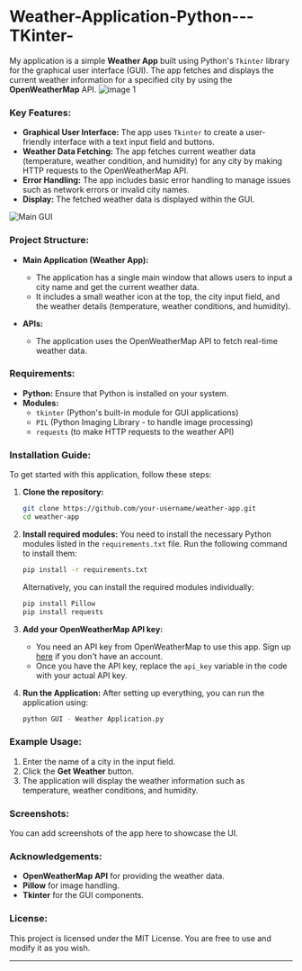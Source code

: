 # Weather-Application-Python---TKinter-

My application is a simple **Weather App** built using Python's `Tkinter` library for the graphical user interface (GUI). The app fetches and displays the current weather information for a specified city by using the **OpenWeatherMap** API.
![image 1](https://github.com/user-attachments/assets/f5eeea3a-7934-4030-a1c6-2908944cd331)

### Key Features:
- **Graphical User Interface:** The app uses `Tkinter` to create a user-friendly interface with a text input field and buttons.
- **Weather Data Fetching:** The app fetches current weather data (temperature, weather condition, and humidity) for any city by making HTTP requests to the OpenWeatherMap API.
- **Error Handling:** The app includes basic error handling to manage issues such as network errors or invalid city names.
- **Display:** The fetched weather data is displayed within the GUI.
  
![Main GUI](https://github.com/user-attachments/assets/055ec604-0b22-4961-a57b-bffbe5cac7b3)

### Project Structure:
- **Main Application (Weather App):**
  - The application has a single main window that allows users to input a city name and get the current weather data.
  - It includes a small weather icon at the top, the city input field, and the weather details (temperature, weather conditions, and humidity).
  
- **APIs:**
  - The application uses the OpenWeatherMap API to fetch real-time weather data.

### Requirements:
- **Python:** Ensure that Python is installed on your system.
- **Modules:**
  - `tkinter` (Python's built-in module for GUI applications)
  - `PIL` (Python Imaging Library - to handle image processing)
  - `requests` (to make HTTP requests to the weather API)

### Installation Guide:

To get started with this application, follow these steps:

1. **Clone the repository:**
   ```bash
   git clone https://github.com/your-username/weather-app.git
   cd weather-app
   ```

2. **Install required modules:**
   You need to install the necessary Python modules listed in the `requirements.txt` file. Run the following command to install them:
   ```bash
   pip install -r requirements.txt
   ```
   Alternatively, you can install the required modules individually:
   ```bash
   pip install Pillow
   pip install requests
   ```

3. **Add your OpenWeatherMap API key:**
   - You need an API key from OpenWeatherMap to use this app. Sign up [here](https://openweathermap.org/appid) if you don't have an account.
   - Once you have the API key, replace the `api_key` variable in the code with your actual API key.

4. **Run the Application:**
   After setting up everything, you can run the application using:
   ```bash
   python GUI - Weather Application.py
   ```

### Example Usage:

1. Enter the name of a city in the input field.
2. Click the **Get Weather** button.
3. The application will display the weather information such as temperature, weather conditions, and humidity.

### Screenshots:
You can add screenshots of the app here to showcase the UI.

### Acknowledgements:
- **OpenWeatherMap API** for providing the weather data.
- **Pillow** for image handling.
- **Tkinter** for the GUI components.

### License:
This project is licensed under the MIT License. You are free to use and modify it as you wish.

---
